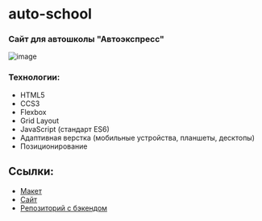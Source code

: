 # auto-school

### Сайт для автошколы "Автоэкспресс"

![image](https://github.com/wakeuphaku/auto-school/assets/125159427/3cc553d4-d5d6-48de-9d53-b1f75d9f2f43)

### Технологии:
+ HTML5
+ CCS3
+ Flexbox
+ Grid Layout
+ JavaScript (стандарт ES6)
+ Адаптивная верстка (мобильные устройства, планшеты, десктопы)
+ Позиционирование

## Ссылки:
+ [Макет](https://disk.yandex.ru/d/UuZN0UKyf8nc1g)
+ [Cайт](https://movies-explorer-nikolaev.nomoredomains.icu)
+ [Репозиторий с бэкендом](https://github.com/Andryuha-Nikolaev/movies-explorer-api)

